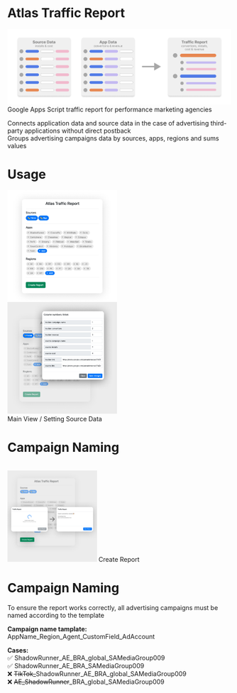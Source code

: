 # Atlas Traffic Report
<img src="./readme-slides/concept_schema.png"> 
Google Apps Script traffic report for performance marketing agencies<br>

Connects application data and source data in the case of advertising third-party applications without direct postback<br>
Groups advertising campaigns data by sources, apps, regions and sums values<br>


# Usage

<img src="./readme-slides/main_screen.png" style="width: 49%; display:flex;">
<img src="./readme-slides/source_settings.png" style="width: 49%;">

<br>
Main View / Setting Source Data

# Campaign Naming
<br>
<img src="./readme-slides/creating_report.png" style="width: 40%; display: inline;"> Create Report

# Campaign Naming
To ensure the report works correctly, all advertising campaigns must be named according to the template

<b>Campaign name tamplate:</b>
AppName_Region_Agent_CustomField_AdAccount

<b>Cases:</b>
<br>
✅ ShadowRunner_AE_BRA_global_SAMediaGroup009 <br>
✅ ShadowRunner_AE_BRA_SAMediaGroup009 <br>
❌ <strike>TikTok_</strike>ShadowRunner_AE_BRA_global_SAMediaGroup009 <br>
❌ <strike>AE_ShadowRunner</strike>_BRA_global_SAMediaGroup009 <br>
